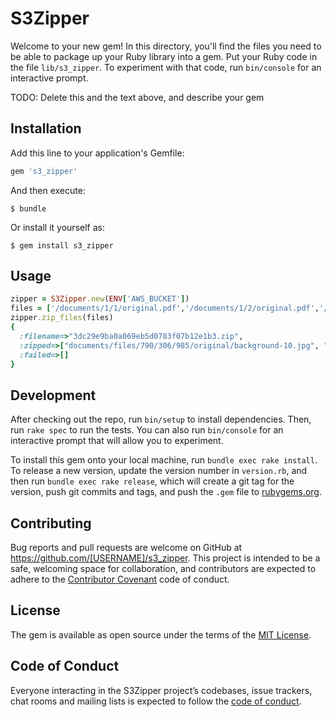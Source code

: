 # S3Zipper

Welcome to your new gem! In this directory, you'll find the files you need to be able to package up your Ruby library into a gem. Put your Ruby code in the file `lib/s3_zipper`. To experiment with that code, run `bin/console` for an interactive prompt.

TODO: Delete this and the text above, and describe your gem

## Installation

Add this line to your application's Gemfile:

```ruby
gem 's3_zipper'
```

And then execute:

    $ bundle

Or install it yourself as:

    $ gem install s3_zipper

## Usage

```ruby
zipper = S3Zipper.new(ENV['AWS_BUCKET'])
files = ['/documents/1/1/original.pdf','/documents/1/2/original.pdf','/documents/1/3/original.pdf']
zipper.zip_files(files)
{
  :filename=>"3dc29e9ba0a069eb5d0783f07b12e1b3.zip", 
  :zipped=>["documents/files/790/306/985/original/background-10.jpg", "documents/files/790/307/076/original/background-10.jpg", "documents/files/790/307/029/original/background-10.jpg", "documents/files/790/307/031/original/background-11.jpg", "documents/files/790/307/077/original/background-11.jpg", "documents/files/790/306/983/original/background-11.jpg", "documents/files/790/306/986/original/background-12.jpg", "documents/files/790/307/078/original/background-12.jpg", "documents/files/790/307/032/original/background-12.jpg", "documents/files/790/306/987/original/background-13.jpg"], 
  :failed=>[]
}
```

## Development

After checking out the repo, run `bin/setup` to install dependencies. Then, run `rake spec` to run the tests. You can also run `bin/console` for an interactive prompt that will allow you to experiment.

To install this gem onto your local machine, run `bundle exec rake install`. To release a new version, update the version number in `version.rb`, and then run `bundle exec rake release`, which will create a git tag for the version, push git commits and tags, and push the `.gem` file to [rubygems.org](https://rubygems.org).

## Contributing

Bug reports and pull requests are welcome on GitHub at https://github.com/[USERNAME]/s3_zipper. This project is intended to be a safe, welcoming space for collaboration, and contributors are expected to adhere to the [Contributor Covenant](http://contributor-covenant.org) code of conduct.

## License

The gem is available as open source under the terms of the [MIT License](https://opensource.org/licenses/MIT).

## Code of Conduct

Everyone interacting in the S3Zipper project’s codebases, issue trackers, chat rooms and mailing lists is expected to follow the [code of conduct](https://github.com/[USERNAME]/s3_zipper/blob/master/CODE_OF_CONDUCT.md).

